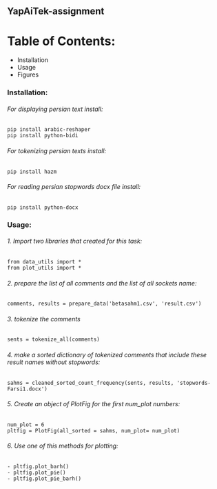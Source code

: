 ## YapAiTek-assignment





# Table of Contents:
* Installation
* Usage
* Figures



### Installation:
###### For displaying persian text install:
```
pip install arabic-reshaper
pip install python-bidi
```
###### For tokenizing persian texts install:
```
pip install hazm
```
###### For reading persian stopwords docx file install:
```
pip install python-docx
```

### Usage:
###### 1. Import two libraries that created for this task:
```
from data_utils import *
from plot_utils import *
```

###### 2. prepare the list of all comments and the list of all sockets name:
```
comments, results = prepare_data('betasahm1.csv', 'result.csv')
```
###### 3. tokenize the comments  
```
sents = tokenize_all(comments)
```
###### 4. make a sorted dictionary of tokenized comments that include these result names without stopwords:
```
sahms = cleaned_sorted_count_frequency(sents, results, 'stopwords-Farsi1.docx')
```
###### 5. Create an object of PlotFig for the first num_plot numbers:
```
num_plot = 6
pltfig = PlotFig(all_sorted = sahms, num_plot= num_plot)
```
###### 6. Use one of this methods for plotting:
```
- pltfig.plot_barh()
- pltfig.plot_pie()
- pltfig.plot_pie_barh()
```
